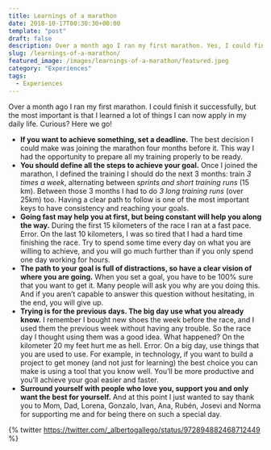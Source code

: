 ```yaml
---
title: Learnings of a marathon
date: 2018-10-17T00:30:30+00:00
template: "post"
draft: false
description: Over a month ago I ran my first marathon. Yes, I could finish it successfully, but the most important is that I learned a lot of things I can now apply in my daily life.
slug: /learnings-of-a-marathon/
featured_image: /images/learnings-of-a-marathon/featured.jpeg
category: "Experiences"
tags:
  - Experiences
---
```




Over a month ago I ran my first marathon. I could finish it successfully, but the most important is that I learned a lot of things I can now apply in my daily life. Curious? Here we go!

- **If you want to achieve something, set a deadline.** The best decision I could make was joining the marathon four months before it. This way I had the opportunity to prepare all my training properly to be ready.
- **You should define all the steps to achieve your goal.** Once I joined the marathon, I defined the training I should do the next 3 months: train _3 times a week_, alternating between _sprints and short training runs_ (15 km). Between those 3 months I had to do _3 long training runs_ (over 25km) too. Having a clear path to follow is one of the most important keys to have consistency and reaching your goals.
- **Going fast may help you at first, but being constant will help you along the way.** During the first 15 kilometers of the race I ran at a fast pace. Error. On the last 10 kilometers, I was so tired that I had a hard time finishing the race. Try to spend some time every day on what you are willing to achieve, and you will go much further than if you only spend one day working for hours.
- **The path to your goal is full of distractions, so have a clear vision of where you are going.** When you set a goal, you have to be 100% sure that you want to get it. Many people will ask you why are you doing this. And if you aren’t capable to answer this question without hesitating, in the end, you will give up.
- **Trying is for the previous days. The big day use what you already know.** I remember I bought new shoes the week before the race, and I used them the previous week without having any trouble. So the race day I thought using them was a good idea. What happened? On the kilometer 20 my feet hurt me as hell. Error. On a big day, use things that you are used to use. For example, in technology, if you want to build a project to get money (and not just for learning) the best choice you can make is using a tool that you know well. You’ll be more productive and you’ll achieve your goal easier and faster.
- **Surround yourself with people who love you, support you and only want the best for yourself.** And at this point I just wanted to say thank you to Mom, Dad, Lorena, Gonzalo, Ivan, Ana, Rubén, Josevi and Norma for supporting me and for being there on such a special day.

{% twitter https://twitter.com/_albertogallego/status/972894882468712449 %}
